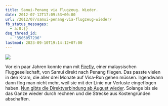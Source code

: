 ```yaml
---
title: Samui-Penang via Flugzeug. Wieder.
date: 2012-07-12T17:09:53+00:00
url: /2012/07/samui-penang-via-flugzeug-wieder/
fb_status_messages:
  - a:0:{}
dsq_thread_id:
  - "3505057296"
lastmod: 2023-09-10T19:14:12+07:00
---
```

<div class="media photo image">
  <img src="https://maps.google.com/maps/api/staticmap?markers=size:tiny|color:red|9.548953,100.062447|5.263234,100.484623&path=color:0xff000080|weight:2|9.54472,100.06227|5.26054,100.49538&size=620x280&sensor=false" />
</div>

Vor ein paar Jahren konnte man mit [Firefly][1], einer malaysischen Fluggesellschaft, von Samui direkt nach Penang fliegen. Das passte vielen in den Kram, die aller drei Monate auf Visa-Run gehen müssen. Irgendwann dann flog man nicht mehr, weil sie mit der Linie nur Verluste eingeflogen haben. [Nun gibts die Direktverbindung ab August wieder][2]. Solange bis sie das Ganze wieder durch rechnen und die Strecke aus Kostengründen abschaffen.

 [1]: http://www.fireflyz.com.my/
 [2]: http://www.nst.com.my/latest/firefly-relaunches-penang-koh-samui-route-1.106047#
